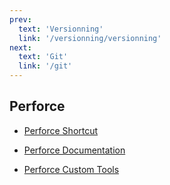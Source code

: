 ```yaml
---
prev:
  text: 'Versionning'
  link: '/versionning/versionning'
next:
  text: 'Git'
  link: '/git'
---
```


## Perforce

- [Perforce Shortcut](/versionning/perforce/perforceShortcut)

- [Perforce Documentation](/versionning/perforce/perforceDoc)

- [Perforce Custom Tools](/versionning/perforce/perforceCustomTools)